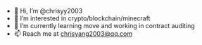 - 👋 Hi, I’m @chrisyy2003
- 👀 I’m interested in crypto/blockchain/minecraft
- 🌱 I’m currently learning move and working in contract auditing
- 📫 Reach me at chrisyang2003@qq.com

<!---
chrisyy2003/chrisyy2003 is a ✨ special ✨ repository because its `README.md` (this file) appears on your GitHub profile.
You can click the Preview link to take a look at your changes.
--->
